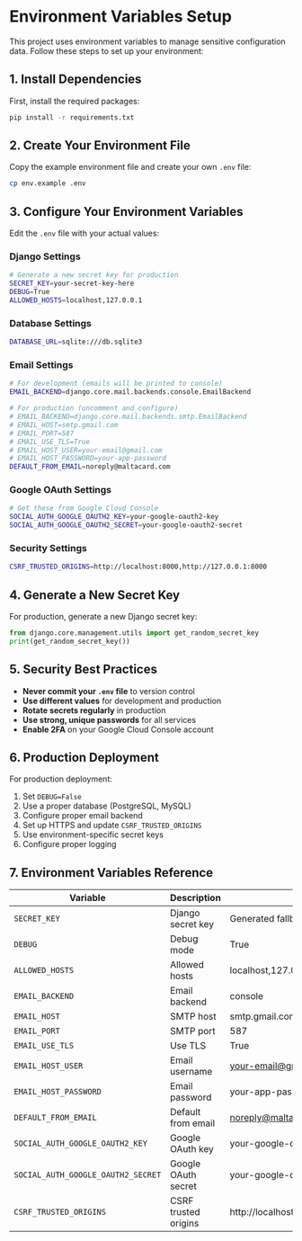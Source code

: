 # Environment Variables Setup

This project uses environment variables to manage sensitive configuration data. Follow these steps to set up your environment:

## 1. Install Dependencies

First, install the required packages:

```bash
pip install -r requirements.txt
```

## 2. Create Your Environment File

Copy the example environment file and create your own `.env` file:

```bash
cp env.example .env
```

## 3. Configure Your Environment Variables

Edit the `.env` file with your actual values:

### Django Settings
```bash
# Generate a new secret key for production
SECRET_KEY=your-secret-key-here
DEBUG=True
ALLOWED_HOSTS=localhost,127.0.0.1
```

### Database Settings
```bash
DATABASE_URL=sqlite:///db.sqlite3
```

### Email Settings
```bash
# For development (emails will be printed to console)
EMAIL_BACKEND=django.core.mail.backends.console.EmailBackend

# For production (uncomment and configure)
# EMAIL_BACKEND=django.core.mail.backends.smtp.EmailBackend
# EMAIL_HOST=smtp.gmail.com
# EMAIL_PORT=587
# EMAIL_USE_TLS=True
# EMAIL_HOST_USER=your-email@gmail.com
# EMAIL_HOST_PASSWORD=your-app-password
DEFAULT_FROM_EMAIL=noreply@maltacard.com
```

### Google OAuth Settings
```bash
# Get these from Google Cloud Console
SOCIAL_AUTH_GOOGLE_OAUTH2_KEY=your-google-oauth2-key
SOCIAL_AUTH_GOOGLE_OAUTH2_SECRET=your-google-oauth2-secret
```

### Security Settings
```bash
CSRF_TRUSTED_ORIGINS=http://localhost:8000,http://127.0.0.1:8000
```

## 4. Generate a New Secret Key

For production, generate a new Django secret key:

```python
from django.core.management.utils import get_random_secret_key
print(get_random_secret_key())
```

## 5. Security Best Practices

- **Never commit your `.env` file** to version control
- **Use different values** for development and production
- **Rotate secrets regularly** in production
- **Use strong, unique passwords** for all services
- **Enable 2FA** on your Google Cloud Console account

## 6. Production Deployment

For production deployment:

1. Set `DEBUG=False`
2. Use a proper database (PostgreSQL, MySQL)
3. Configure proper email backend
4. Set up HTTPS and update `CSRF_TRUSTED_ORIGINS`
5. Use environment-specific secret keys
6. Configure proper logging

## 7. Environment Variables Reference

| Variable | Description | Default |
|----------|-------------|---------|
| `SECRET_KEY` | Django secret key | Generated fallback |
| `DEBUG` | Debug mode | True |
| `ALLOWED_HOSTS` | Allowed hosts | localhost,127.0.0.1 |
| `EMAIL_BACKEND` | Email backend | console |
| `EMAIL_HOST` | SMTP host | smtp.gmail.com |
| `EMAIL_PORT` | SMTP port | 587 |
| `EMAIL_USE_TLS` | Use TLS | True |
| `EMAIL_HOST_USER` | Email username | your-email@gmail.com |
| `EMAIL_HOST_PASSWORD` | Email password | your-app-password |
| `DEFAULT_FROM_EMAIL` | Default from email | noreply@maltacard.com |
| `SOCIAL_AUTH_GOOGLE_OAUTH2_KEY` | Google OAuth key | your-google-oauth2-key |
| `SOCIAL_AUTH_GOOGLE_OAUTH2_SECRET` | Google OAuth secret | your-google-oauth2-secret |
| `CSRF_TRUSTED_ORIGINS` | CSRF trusted origins | http://localhost:8000,http://127.0.0.1:8000 | 